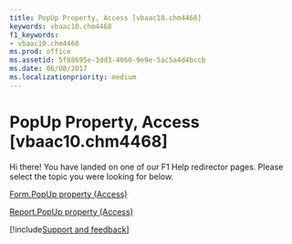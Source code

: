 ```yaml
---
title: PopUp Property, Access [vbaac10.chm4468]
keywords: vbaac10.chm4468
f1_keywords:
- vbaac10.chm4468
ms.prod: office
ms.assetid: 5f88695e-3dd3-4860-9e9e-5ac5a4d4bccb
ms.date: 06/08/2017
ms.localizationpriority: medium
---
```



# PopUp Property, Access [vbaac10.chm4468]

Hi there! You have landed on one of our F1 Help redirector pages. Please select the topic you were looking for below.

[Form.PopUp property (Access)](https://msdn.microsoft.com/library/0ccaa174-80e2-5ca3-9614-93b12dc1bfcd%28Office.15%29.aspx)

[Report.PopUp property (Access)](https://msdn.microsoft.com/library/76e82181-c5d5-01b2-c7ce-b2c78f237a75%28Office.15%29.aspx)

[!include[Support and feedback](~/includes/feedback-boilerplate.md)]
